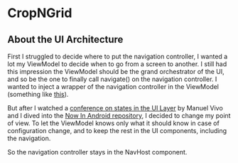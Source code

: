 # CropNGrid

## About the UI Architecture

First I struggled to decide where to put the navigation controller, I wanted a lot my ViewModel to decide when to go from a screen to another. 
I still had this impression the ViewModel should be the grand orchestrator of the UI, and so be the one to finally call navigate() on the navigation controller. 
I wanted to inject a wrapper of the navigation controller in the ViewModel (something like [this](https://medium.com/@ffvanderlaan/navigation-in-jetpack-compose-using-viewmodel-state-3b2517c24dde)). 

But after I watched a [conference on states in the UI Layer](https://www.youtube.com/watch?v=pCX9wvu-Bq0) by Manuel Vivo and I dived into the [Now In Android repository](https://github.com/android/nowinandroid), I decided to change my point of view. 
To let the ViewModel knows only what it should know in case of configuration change, and to keep the rest in the UI components, including the navigation.

So the navigation controller stays in the NavHost component. 
